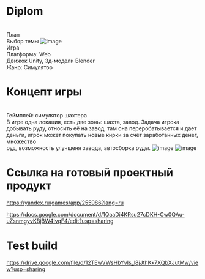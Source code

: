 # Diplom
<br>План
<br>Выбор темы
![image](https://github.com/ditclay/Diplom/assets/59621706/909a93e6-2553-4d13-85cd-83b4b29874b3)
<br> Игра
<br> Платформа: Web
<br> Движок Unity, 3д-модели Blender
<br> Жанр: Симулятор
# Концепт игры
<br> Геймплей: симулятор шахтера
<br> В игре одна локация, есть две зоны: шахта, завод. Задача игрока добывать руду, относить её на завод, там она переробатывается и дает деньги, игрок может покупать новые кирки за счёт заработанных денег, множество <br> руд, возможность улучшеня завода, автосборка руды.
![image](https://github.com/ditclay/Diplom/assets/59621706/1d2e3354-e624-425f-bd54-e786ba5e21dd)
![image](https://github.com/ditclay/Diplom/assets/59621706/e4bd6514-ad90-409f-a3ec-77a23f978531)

# Ссылка на готовый проектный продукт
https://yandex.ru/games/app/255986?lang=ru


https://docs.google.com/document/d/1QaaDi4KRsu27cDKH-Cw0QAu-uZsnmgyvKBjBW4IvqF4/edit?usp=sharing

# Test build
https://drive.google.com/file/d/12TEwVWsHbYvIs_l8jJthKk7XQbXJutMw/view?usp=sharing

